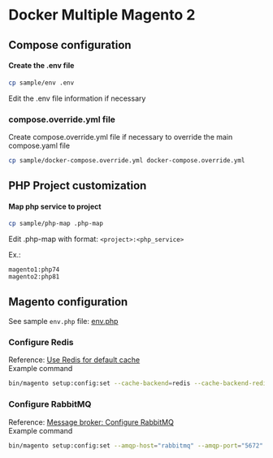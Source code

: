 # Docker Multiple Magento 2

## Compose configuration

#### Create the .env file

```sh
cp sample/env .env 
```

Edit the .env file information if necessary

### compose.override.yml file

Create compose.override.yml file if necessary to override the main compose.yaml file

```sh
cp sample/docker-compose.override.yml docker-compose.override.yml 
```

## PHP Project customization

#### Map php service to project

```sh
cp sample/php-map .php-map 
```

Edit .php-map with format: `<project>:<php_service>`

Ex.:

```
magento1:php74
magento2:php81
````

## Magento configuration

See sample `env.php` file: [env.php](sample/magento/env.php)

### Configure Redis

Reference: [Use Redis for default cache](https://experienceleague.adobe.com/en/docs/commerce-operations/configuration-guide/cache/redis/redis-pg-cache#example-command)  
Example command

```sh
bin/magento setup:config:set --cache-backend=redis --cache-backend-redis-server=redis --cache-backend-redis-db=0
```

### Configure RabbitMQ

Reference: [Message broker: Configure RabbitMQ](https://experienceleague.adobe.com/en/docs/commerce-operations/installation-guide/prerequisites/rabbitmq#configure-rabbitmq)  
Example command

```sh
bin/magento setup:config:set --amqp-host="rabbitmq" --amqp-port="5672" --amqp-user="admin" --amqp-password="admin" --amqp-virtualhost="/"
```

